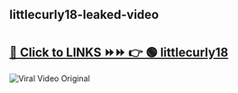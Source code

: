 
 ## littlecurly18-leaked-video 

# <h2><a href="https://clipsfans.com/littlecurly18&ref=git">🔗 Click to LINKS ⏩⏩ 👉 🟢 littlecurly18 </a></h2>

<a href="https://clipsfans.com/littlecurly18&ref=git" rel="nofollow" data-target="animated-image.originalLink"><img src="https://i.ibb.co.com/xMMVF88/686577567.gif" alt="Viral Video Original" style="max-width: 100%; display: inline-block;" data-target="animated-image.originalImage"></a>
